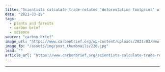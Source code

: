 ```yaml
---
title: "Scientists calculate trade-related ‘deforestation footprint’ of rich countries"
date: "2021-03-29"
tags: 
  - plants and forests
  - carbon brief
  - science
source: "carbon brief"
image_url: "https://www.carbonbrief.org/wp-content/uploads/2021/03/Newly-cleared-land-for-growing-soya-in-area-of-rainforest-in-Brazil-583x372.jpg"
image_fp: "/assets/img/post_thumbnails/220.jpg"
lead: ""
article_url: "https://www.carbonbrief.org/scientists-calculate-trade-related-deforestation-footprint-of-rich-countries"
---
```


---
